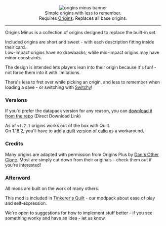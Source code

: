 <center><img alt="origins minus banner" src="https://user-images.githubusercontent.com/55819817/192122640-8c7b9630-2ff3-4323-acf2-f6f1e006d7be.png" /></center>

<center>
Simple origins with less to remember.<br/>
Requires <a href="https://modrinth.com/mod/origins/versions">Origins</a>. Replaces all base origins.
</center>

---

Origins Minus is a collection of origins designed to replace the built-in set.

Included origins are short and sweet - with each description fitting inside their card.           
Low-impact origins have no drawbacks, while mid-impact origins may have minor constraints.

The design is intended lets players lean into their origin because it's fun! - not force them into it with limitations.

There's less to fret over while picking an origin, and less to remember when loading a save - or switching with [Switchy](https://modrinth.com/mod/switchy)!

### Versions

If you'd prefer the datapack version for any reason, you can [download it from the repo](https://download-directory.github.io/?url=https://github.com/sisby-folk/origins-minus/tree/main/src/main/resources) (Direct Download Link)

As of `v1.7.1` origins works out of the box with Quilt.           
On 1.18.2, you'll have to add a [quilt version of calio](https://github.com/sisby-folk/mc-packs/raw/quilt_1.18.2/mods/Calio-1.18.2-1.6.0.jar) as a workaround.

### Credits

Many origins are adapted with permission from Origins Plus by [Dan's Other Clone](https://www.youtube.com/c/DansOtherClone/videos).
Most are simply cut down from their originals - check them out if you're interested!

### Afterword

All mods are built on the work of many others.

This mod is included in [Tinkerer's Quilt](https://modrinth.com/modpack/tinkerers-quilt) - our modpack about ease of play and self-expression.

We're open to suggestions for how to implement stuff better - if you see something wonky and have an idea - let us know.
